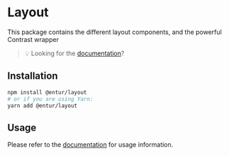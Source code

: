 # Layout

This package contains the different layout components, and the powerful Contrast wrapper

> 💡 Looking for the [documentation](https://design.entur.no/komponenter/layout-og-flater/card)?

## Installation

```sh
npm install @entur/layout
# or if you are using Yarn:
yarn add @entur/layout
```

## Usage

Please refer to the [documentation](https://design.entur.no/komponenter/layout-og-flater/card) for usage information.
